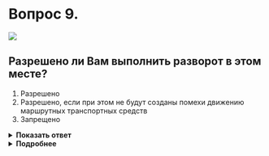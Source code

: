 # Вопрос 9.

![](https://s.drom.ru/i24228/pdd/tickets/2016/1543885487.jpg)

## Разрешено ли Вам выполнить разворот в этом месте?

1. Разрешено
2. Разрешено, если при этом не будут созданы помехи движению маршрутных транспортных средств
3. Запрещено

<details>
<summary><b>Показать ответ</b></summary>
Правильный ответ: 3
</details>
<details>
<summary><b>Подробнее</b></summary>
Разворот в местах остановок маршрутных транспортных средств запрещён при любых обстоятельствах.
(Пункт 8.11 ПДД)
</details>